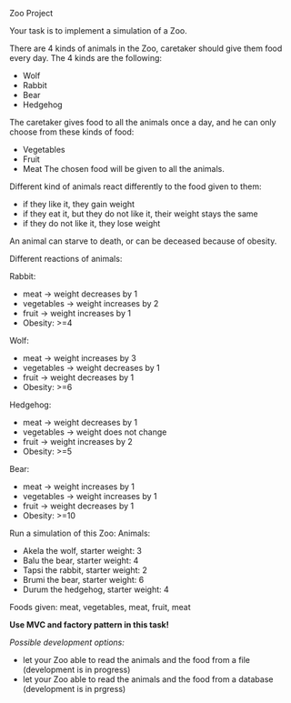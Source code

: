 Zoo Project

Your task is to implement a simulation of a Zoo.

There are 4 kinds of animals in the Zoo, caretaker should give them 
food every day.
The 4 kinds are the following:
 - Wolf
 - Rabbit
 - Bear
 - Hedgehog

The caretaker gives food to all the animals once a day, and he can only choose
from these kinds of food:
 - Vegetables
 - Fruit
 - Meat
The chosen food will be given to all the animals.
   
Different kind of animals react differently to the food given to them:
 - if they like it, they gain weight
 - if they eat it, but they do not like it, their weight stays the same
 - if they do not like it, they lose weight

An animal can starve to death, or can be deceased because of obesity.

Different reactions of animals:

Rabbit: 

 - meat -> weight decreases by 1
 - vegetables -> weight increases by 2
 - fruit -> weight increases by 1
 - Obesity: >=4

Wolf:

 - meat -> weight increases by 3
 - vegetables -> weight decreases by 1
 - fruit -> weight decreases by 1
 - Obesity: >=6

Hedgehog:
   
 - meat -> weight decreases by 1
 - vegetables -> weight does not change
 - fruit -> weight increases by 2
 - Obesity: >=5

Bear:
   
 - meat -> weight increases by 1
 - vegetables -> weight increases by 1
 - fruit -> weight decreases by 1
 - Obesity: >=10

Run a simulation of this Zoo:
Animals:
 - Akela the wolf, starter weight: 3
 - Balu the bear, starter weight: 4
 - Tapsi the rabbit, starter weight: 2
 - Brumi the bear, starter weight: 6
 - Durum the hedgehog, starter weight: 4

Foods given: meat, vegetables, meat, fruit, meat

**Use MVC and factory pattern in this task!**

_Possible development options:_
 - let your Zoo able to read the animals and the food from a file (development is in progress)
 - let your Zoo able to read the animals and the food from a database (development is in prgress)
